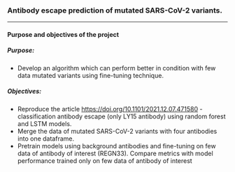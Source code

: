 ### Antibody escape prediction of mutated SARS-CoV-2 variants.
***
#### Purpose and objectives of the project

##### Purpose:
* Develop an algorithm which can perform better in condition with few data mutated variants using fine-tuning technique.
##### Objectives:
* Reproduce the article https://doi.org/10.1101/2021.12.07.471580 - classification antibody escape (only LY15 antibody) using random forest and LSTM models.
* Merge the data of mutated SARS-CoV-2 variants with four antibodies into one dataframe.
* Pretrain models using background antibodies and fine-tuning on few data of antibody of interest (REGN33). Compare metrics with model performance trained only on few data of antibody of interest

